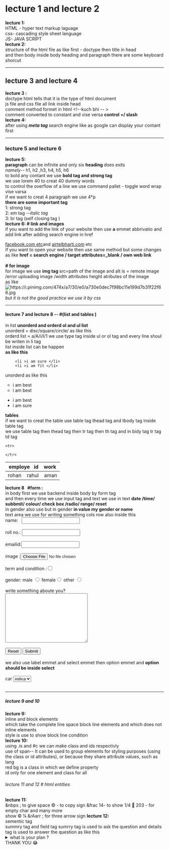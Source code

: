 <!DOCTYPE html>
<html lang="en">
<head>
  <meta charset="UTF-8">
  <meta http-equiv="X-UA-Compatible" content="IE=edge">
  <meta name="viewport" content="width=device-width, initial-scale=1.0">
  

</head>
<body>
  
  <h1>lecture 1 and lecture 2</h1>
  <STRONg>lecture 1:</STRONg><br>
  HTML - hyper text markup laguage <br>
  css- cascading style sheet language <br>
  JS- JAVA SCRIPT <br>
  <strong>lecture 2:</strong> <br>
  structure of the html file  as like first - doctype then title in head <br>
  and then body inside body heading and paragraph there are some keyboard <br>
  shorcut 
  <hr>
  <h2>
    lecture 3 and lecture 4
  </h2>
  <strong>lecture 3 :</strong> <br>
doctype html tells that it is  the type of html document <br>
js file and css file all link inside head  <br>
comment method formet in html &lt;!--kuch bhi -- &gt;<br>
comment converted to constant and vise versa <strong>control +/ slash </strong> <br>
<strong>lecture 4:</strong> <br>
after using <strong> <em>meta tag </em></strong> search engine like as google can display your contant first <br>
<hr><h3> lecture 5 and lecture 6 </h3>
<strong>lecture 5: </strong><br>
<strong> paragraph</strong> can be infinite and only six <strong>heading </strong> does exits<br>
<em>namely</em>-- h1, h2 ,h3, h4, h5, h6 <br> 
to bold any contant we use <strong>bold tag and strong tag </strong><br>
we use lorem 40 to creat 40 dummy words <br>
to control the overflow of a line we use command pallet - toggle word wrap vise varsa <br>
if we want to creat 4 paragraph we use 4*p <br>
<strong>there are some important tag </strong><br>
1: strong tag <br>
2: em tag <em>--italic tag </em> <br>
3: br tag (self closing tag ) <br>
<strong>lecture 6:  # link and images   </strong><br>
if you want to add the link of your website then use <strong>a</strong> emmet abbrivatio and add link after adding search engine in href<br>

<a href="www.google.com">facebook.com etc</a>and 
<a href="google.com">airtelbharti.com</a> etc <br>
if you want to open your website then use same method but some changes as like <strong>href = search engine / target attributes=_blank / own web link </strong><br>
<br> <strong># for image </strong> <br>
for image we use <strong>img tag </strong> src=path of the image and alt is = remote image /error uploading image /width attributes height atributes of the image <br>
as like <img src="https://i.pinimg.com/474x/a7/30/e0/a730e0dec7f98bc11e199d7b31f22f66.jpg" alt="https://i.pinimg.com/474x/a7/30/e0/a730e0dec7f98bc11e199d7b31f22f66.jpg"> <br>
<em>but it is not the good practice we use it by css</em>
<hr>
<h4>lecture 7 and lecture 8 -- #(list and tables )</h4>
in list <strong>unorderd and orderd ol and ul list  </strong> <br>
unorderd = disc/square/circle/  as like this <br>
orderd list = a/A/i/I/1  we use type tag inside ul or ol tag  and every line shoul be writen in li   tag  <br>
list inside list can be happen <br>
<strong>as like this </strong> <br>
<ol type="a">

     <li >i am sure </li>
     <li >i am fit </li>
  
</ol>
unorderd as like this 
<ul type="circle" >
<li> 
  i am best </li>
  <li>i am best </li>
</ul>
<ul type ="disc">
<li>i am best </li>
<li>i am sure </li>
</ul>
<strong>tables </strong> <br>
if we want to creat the table  use table tag thead tag and tbody tag inside table tag <br>
we use table tag then thead tag then tr tag then th tag and in bidy tag tr tag td tag <br>

<table>
  <thead>

    <tr>
<th> employe&nbsp;&nbsp; id &nbsp;&nbsp; work </th>

    </tr>
  </thead>
<tbody>
  <td>rohan &nbsp;&nbsp; rahul &nbsp;&nbsp; aman </td>
</tbody>
</table>
<form action="backend.php"></form>
<strong>lecture 8 &nbsp; #form :</strong> <br>
in body first we use backend inside body by form tag <br>
and then every time we use input tag and text 
we use in text <strong>date /time/ subbmit/ colour/ check box /radio/ range/ reset </strong> <br>
 in gender also use but in gender <strong> in value my gender or name </strong> <br>
 text area we use for writing something  cols row  also inside this<br>
name:    &nbsp;&nbsp;<input type="name"> <br><br>
roll no.: <input type="number"><br><br>
 emailid:<input type="text"><br><br>
 image :<input type="file"><br><br>
  term and condition :<input type="checkbox"><br><br>
  gender: male <input type="radio" name="mygender" id="">
   female<input type="radio" name="mygender" id="">
   other <input type="radio" name="mygender" id=""><br><br>
   write something aboute you? <br> <textarea name="write" id="" cols="30" rows="10"></textarea> <br><br>
   <input type="reset" name="" id=""> <input type="submit"><br><br>
   we also use label emmet and select emmet then option emmet and <strong>option should be inside select </strong> <br><br>
<label for="car">car</label>
   <select name="mycar" id="car"><option value="indica swift">indica</option><option value="swift">swift</option></select><br><br>
<hr>
<h5>lecture 9 and 10 </h5>
<strong>lecture 9:</strong> <br>
inline and block elements <br>
which take the complete line space block line elements and which does not inline elements <br>
style is use to show block line condition <br>
<strong>lecture 10:</strong> <br>
<div class="redBg" id=""></div>
<div class="is"></div>
<span class="my1 my2 my3"></span><span class="my1 my2 my3"></span><span class="my1 my2 my3"></span><span class="my1 my2 my3"></span>
<div class="span"></div>
<div id="span"></div>
using .is and #c we can make class and ids respectivly <br>
use of span-- It can be used to group elements for styling purposes (using the class or id attributes), or because they share attribute values, such as lang <br>
red bg is a class in which we define property <br>
id only for one element and class for all <br>
<h6>
  lecture 11 and 12 # <em>html entities</em>

</h6>
<strong>lecture 11: </strong> <br>
&nbps ; to give space  &copy - to copy sign &frac 14- to show  1/4 &#8 203 - for empty char  and many more <br>
show &copy; &frac14;
&rAarr ;  for three arrow sign 
 <strong>lecture 12:</strong> <br>
 sementic tag <br>
 summry tag and field tag 
 sumrry tag is used to ask the question and details  tag is used to answer the question as like this <br>
 <details>
<summary>what is your plan ?</summary>
my plan is to become a best tycoon

 </details>
 <div class="container"></div>
  THANK YOU &#128514;
  


























